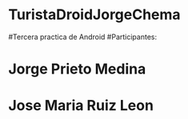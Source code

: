 # TuristaDroidJorgeChema
#Tercera practica de Android
#Participantes:
# Jorge Prieto Medina
# Jose Maria Ruiz Leon
